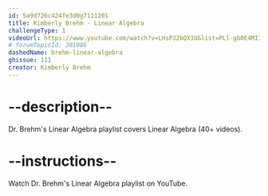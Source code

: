 ```yaml
---
id: 5a9d726c424fe3d0g7111201
title: Kimberly Brehm - Linear Algebra
challengeType: 1
videoUrl: https://www.youtube.com/watch?v=LHsPJ2bQX1U&list=PLl-gb0E4MII03hiCrZa7YqxUMEeEPmZqK
# forumTopicId: 301086
dashedName: brehm-linear-algebra
ghissue: 111
creator: Kimberly Brehm 
---
```


# --description--

Dr. Brehm's Linear Algebra playlist covers Linear Algebra (40+ videos).

# --instructions--

Watch Dr. Brehm's Linear Algebra playlist on YouTube.